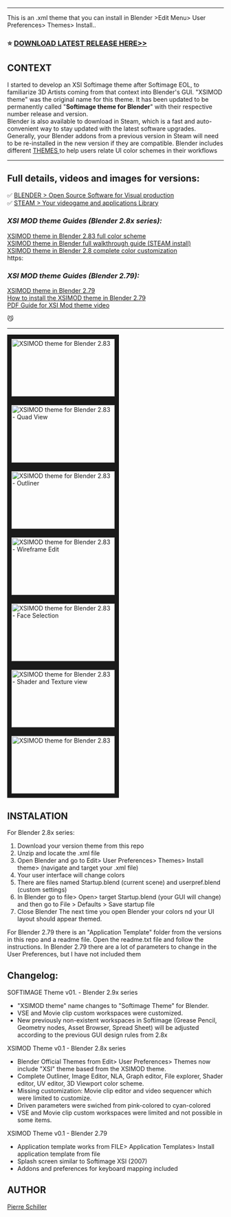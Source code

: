 ***
This is an .xml theme that you can install in Blender >Edit Menu> User Preferences> Themes> Install..
###  :star: <a href="https://github.com/3dcinetv/Softimage_Theme_for_Blender/releases" target="_blank"> **DOWNLOAD LATEST RELEASE HERE>>**</a>

## CONTEXT

I started to develop an XSI Softimage theme after Softimage EOL, to familiarize 3D Artists coming from that context into Blender's GUI.
"XSIMOD theme" was the original name for this theme. It has been updated to be permanently called "**Softimage theme for Blender**" with their respective number release and version. <br>
Blender is also available to download in Steam, which is a fast and auto-convenient way to stay updated with the latest software upgrades. Generally, your Blender addons from a previous version in Steam will need to be re-installed in the new version if they are compatible.
Blender includes different <a href="https://developer.blender.org/T74360" target="_blank"> THEMES </a> to help users relate UI color schemes in their workflows


---

## Full details, videos and images for versions:
:white_check_mark: <a href="https://blender.og/" target="_blank"> BLENDER > Open Source Software for Visual production </a> <br>
:white_check_mark: <a href="https://store.steampowered.com/about/">STEAM > Your videogame and applications Library</a><br>
 
### _XSI MOD theme Guides (Blender 2.8x series):_
<a href="https://3dcinetv.com/xsimod-theme-for-blender-2-83-updated-march-2020/" target="_blank">XSIMOD theme in Blender 2.83 full color scheme</a><br>
<a href="https://3dcinetv.com/blender-steam-xsimod-theme/" target="_blank">XSIMOD theme in Blender full walkthrough guide (STEAM install)</a><br>
<a href="//3dcinetv.com/softimage-xsi-mod-theme-on-blender-2-8/" target="_blank">XSIMOD theme in Blender 2.8 complete color customization</a><br>https:

### _XSI MOD theme Guides (Blender 2.79):_
<a href="https://3dcinetv.com/blender-softimage-theme-softimage-mod-theme/" target="_blank">XSIMOD theme in Blender 2.79</a><br>
<a href="https://3dcinetv.com/how-to-install-xsimod-theme-for-blender/" target="_blank">How to install the XSIMOD theme in Blender 2.79</a><br>
<a href="https://youtu.be/tJ3qBfLKqII/" target="_blank">PDF Guide for XSI Mod theme video</a><br>

😼

---
<a href="https://3dcinetv.com/xsimod-theme-for-blender-2-83-updated-march-2020/" target="_blank"><img src="https://i.imgur.com/Q4hfeSd.jpeg" 
alt="XSIMOD theme for Blender 2.83" width="240" height="134" border="10" /></a> 
<a href="https://3dcinetv.com/xsimod-theme-for-blender-2-83-updated-march-2020/" target="_blank"><img src="https://i.imgur.com/l7Sp4cb.jpeg" 
alt="XSIMOD theme for Blender 2.83 - Quad View" width="240" height="134" border="10" /></a>
<a href="https://3dcinetv.com/xsimod-theme-for-blender-2-83-updated-march-2020/" target="_blank"><img src="https://i.imgur.com/yUqW4xF.jpeg" 
alt="XSIMOD theme for Blender 2.83 - Outliner" width="240" height="134" border="10" /></a>
<a href="https://3dcinetv.com/xsimod-theme-for-blender-2-83-updated-march-2020/" target="_blank"><img src="https://i.imgur.com/Dd4zf4C.jpeg" 
alt="XSIMOD theme for Blender 2.83 - Wireframe Edit" width="240" height="134" border="10" /></a> 
<a href="https://3dcinetv.com/xsimod-theme-for-blender-2-83-updated-march-2020/" target="_blank"><img src="https://i.imgur.com/0SsLJxm.jpeg" 
alt="XSIMOD theme for Blender 2.83 - Face Selection" width="240" height="134" border="10" /></a>
<a href="https://3dcinetv.com/xsimod-theme-for-blender-2-83-updated-march-2020/" target="_blank"><img src="https://i.imgur.com/Pq1h8Nd.jpeg" 
alt="XSIMOD theme for Blender 2.83 - Shader and Texture view" width="240" height="134" border="10" /></a> 
<a href="https://3dcinetv.com/xsimod-theme-for-blender-2-83-updated-march-2020/" target="_blank"><img src="https://i.imgur.com/drnfki0.jpeg" 
alt="XSIMOD theme for Blender 2.83" width="240" height="134" border="10" /></a> 



## INSTALATION

For Blender 2.8x series:
1. Download your version theme from this repo
2. Unzip and locate the .xml file
3. Open Blender and go to Edit> User Preferences> Themes> Install theme> (navigate and target your .xml file)
4. Your user interface will change colors
5. There are files named Startup.blend (current scene) and userpref.blend (custom settings)
6. In Blender go to file> Open> target Startup.blend (your GUI will change) and then go to File > Defaults > Save startup file
7. Close Blender
The next time you open Blender your colors nd your UI layout should appear themed.

For Blender 2.79 there is an "Application Template" folder from the versions in this repo and a readme file.
Open the readme.txt file and follow the instructions.
In Blender 2.79 there are a lot of parameters to change in the User Preferences, but I have not included them

## Changelog:
SOFTIMAGE Theme v01. - Blender 2.9x series
  - "XSIMOD theme" name changes to "Softimage Theme" for Blender.
  - VSE and Movie clip custom workspaces were customized.
  - New previously non-existent workspaces in Softimage (Grease Pencil, Geometry nodes, Asset Browser, Spread Sheet) will be adjusted
    according to the previous GUI design rules from 2.8x

XSIMOD Theme v0.1 - Blender 2.8x series
  - Blender Official Themes from Edit> User Preferences> Themes now include "XSI" theme based from the XSIMOD theme.
  - Complete Outliner, Image Editor, NLA, Graph editor, File explorer, Shader editor, UV editor, 3D Viewport color scheme.
  - Missing customization: Movie clip editor and video sequencer which were limited to customize.
  - Driven parameters were swiched from pink-colored to cyan-colored
  - VSE and Movie clip custom workspaces were limited and not possible in some items.

XSIMOD Theme v0.1 - Blender 2.79
  - Application template works from FILE> Application Templates> Install application template from file
  - Splash screen similar to Softimage XSI (2007)
  - Addons and preferences for keyboard mapping included

## AUTHOR
<a href="https://github.com/3dcinetv" target="_blank">Pierre Schiller</a><br>

